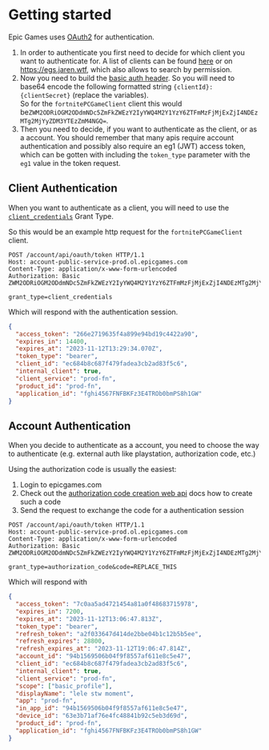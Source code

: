 # Getting started

Epic Games uses [OAuth2](https://auth0.com/intro-to-iam/what-is-oauth-2) for authentication.

1. In order to authenticate you first need to decide for which client you want to authenticate for. A list of clients can be found [here](./Clients.md) or on https://egs.jaren.wtf, which also allows to search by permission.
2. Now you need to build the [basic auth header](https://developer.mozilla.org/en-US/docs/Web/HTTP/Authentication#basic_authentication_scheme). So you will need to base64 encode the following formatted string `{clientId}:{clientSecret}` (replace the variables). <br/> So for the `fortnitePCGameClient` client this would be`ZWM2ODRiOGM2ODdmNDc5ZmFkZWEzY2IyYWQ4M2Y1YzY6ZTFmMzFjMjExZjI4NDEzMTg2MjYyZDM3YTEzZmM4NGQ=`.
3. Then you need to decide, if you want to authenticate as the client, or as a account. You should remember that many apis require account authentication and possibly also require an eg1 (JWT) access token, which can be gotten with including the `token_type` parameter with the `eg1` value in the token request.

## Client Authentication

When you want to authenticate as a client, you will need to use the [`client_credentials`](./GrantTypes/client_credentials.md) Grant Type.

So this would be an example http request for the `fortnitePCGameClient` client.

```http
POST /account/api/oauth/token HTTP/1.1
Host: account-public-service-prod.ol.epicgames.com
Content-Type: application/x-www-form-urlencoded
Authorization: Basic ZWM2ODRiOGM2ODdmNDc5ZmFkZWEzY2IyYWQ4M2Y1YzY6ZTFmMzFjMjExZjI4NDEzMTg2MjYyZDM3YTEzZmM4NGQ=

grant_type=client_credentials
```

Which will respond with the authentication session.

```json
{
  "access_token": "266e2719635f4a899e94bd19c4422a90",
  "expires_in": 14400,
  "expires_at": "2023-11-12T13:29:34.070Z",
  "token_type": "bearer",
  "client_id": "ec684b8c687f479fadea3cb2ad83f5c6",
  "internal_client": true,
  "client_service": "prod-fn",
  "product_id": "prod-fn",
  "application_id": "fghi4567FNFBKFz3E4TROb0bmPS8h1GW"
}
```

## Account Authentication

When you decide to authenticate as a account, you need to choose the way to authenticate (e.g. external auth like playstation, authorization code, etc.)

Using the authorization code is usually the easiest:

1. Login to epicgames.com
2. Check out the [authorization code creation web api](../../Web/Id/Auth/Redirect.md) docs how to create such a code
3. Send the request to exchange the code for a authentication session

```http
POST /account/api/oauth/token HTTP/1.1
Host: account-public-service-prod.ol.epicgames.com
Content-Type: application/x-www-form-urlencoded
Authorization: Basic ZWM2ODRiOGM2ODdmNDc5ZmFkZWEzY2IyYWQ4M2Y1YzY6ZTFmMzFjMjExZjI4NDEzMTg2MjYyZDM3YTEzZmM4NGQ=

grant_type=authorization_code&code=REPLACE_THIS
```

Which will respond with

```json
{
  "access_token": "7c0aa5ad4721454a81a0f48683715978",
  "expires_in": 7200,
  "expires_at": "2023-11-12T13:06:47.813Z",
  "token_type": "bearer",
  "refresh_token": "a2f033647d414de2bbe04b1c12b5b5ee",
  "refresh_expires": 28800,
  "refresh_expires_at": "2023-11-12T19:06:47.814Z",
  "account_id": "94b1569506b04f9f8557af611e8c5e47",
  "client_id": "ec684b8c687f479fadea3cb2ad83f5c6",
  "internal_client": true,
  "client_service": "prod-fn",
  "scope": ["basic_profile"],
  "displayName": "lele stw moment",
  "app": "prod-fn",
  "in_app_id": "94b1569506b04f9f8557af611e8c5e47",
  "device_id": "63e3b71af76e4fc48841b92c5eb3d69d",
  "product_id": "prod-fn",
  "application_id": "fghi4567FNFBKFz3E4TROb0bmPS8h1GW"
}
```
